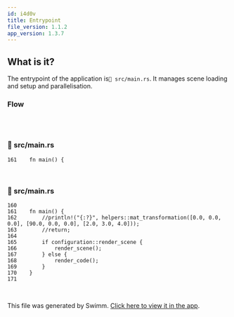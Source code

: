 ```yaml
---
id: i4d0v
title: Entrypoint
file_version: 1.1.2
app_version: 1.3.7
---
```


## What is it?

The entrypoint of the application is`📄 src/main.rs`. It manages scene loading and setup and parallelisation.

### Flow

<br/>

<br/>


<!-- NOTE-swimm-snippet: the lines below link your snippet to Swimm -->
### 📄 src/main.rs
```renderscript
161    fn main() {
```

<br/>


<!-- NOTE-swimm-snippet: the lines below link your snippet to Swimm -->
### 📄 src/main.rs
```renderscript
160    
161    fn main() {
162        //println!("{:?}", helpers::mat_transformation([0.0, 0.0, 0.0], [90.0, 0.0, 0.0], [2.0, 3.0, 4.0]));
163        //return;
164    
165        if configuration::render_scene {
166            render_scene();
167        } else {
168            render_code();
169        }
170    }
171    
```

<br/>

This file was generated by Swimm. [Click here to view it in the app](https://app.swimm.io/repos/Z2l0aHViJTNBJTNBUnVzdFJheU1hcmNoaW5nJTNBJTNBSmVyZW15RnVuaw==/docs/i4d0v).
